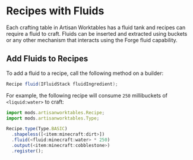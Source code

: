 # Recipes with Fluids

Each crafting table in Artisan Worktables has a fluid tank and recipes can require a fluid to craft. Fluids can be inserted and extracted using buckets or any other mechanism that interacts using the Forge fluid capability.

## Add Fluids to Recipes

To add a fluid to a recipe, call the following method on a builder:

```java
Recipe fluid(IFluidStack fluidIngredient);
```

For example, the following recipe will consume `250` millibuckets of `<liquid:water>` to craft:

```js
import mods.artisanworktables.Recipe;
import mods.artisanworktables.Type;

Recipe.type(Type.BASIC)
  .shapeless([<item:minecraft:dirt>])
  .fluid(<fluid:minecraft:water> * 250)
  .output(<item:minecraft:cobblestone>)
  .register();
```

